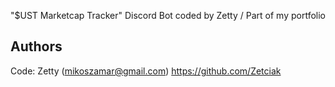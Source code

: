 "$UST Marketcap Tracker" Discord Bot coded by Zetty / Part of my portfolio

## Authors

Code: Zetty (mikoszamar@gmail.com)
https://github.com/Zetciak
